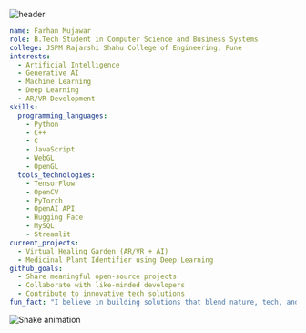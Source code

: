 ![header](https://capsule-render.vercel.app/api?type=wave&color=auto&height=300&section=header&text=capsule%20render&fontSize=90)

```yaml
name: Farhan Mujawar
role: B.Tech Student in Computer Science and Business Systems
college: JSPM Rajarshi Shahu College of Engineering, Pune
interests:
  - Artificial Intelligence
  - Generative AI
  - Machine Learning
  - Deep Learning
  - AR/VR Development
skills:
  programming_languages:
    - Python
    - C++
    - C
    - JavaScript
    - WebGL
    - OpenGL
  tools_technologies:
    - TensorFlow
    - OpenCV
    - PyTorch
    - OpenAI API
    - Hugging Face
    - MySQL
    - Streamlit
current_projects:
  - Virtual Healing Garden (AR/VR + AI)
  - Medicinal Plant Identifier using Deep Learning
github_goals:
  - Share meaningful open-source projects
  - Collaborate with like-minded developers
  - Contribute to innovative tech solutions
fun_fact: "I believe in building solutions that blend nature, tech, and imagination."

```

![Snake animation](https://github.com/FarhanMujawar/thepiyushmalhotra/blob/output/github-contribution-grid-snake.svg)
